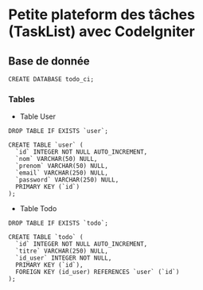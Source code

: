 # Petite plateform des tâches (TaskList) avec CodeIgniter

## Base de donnée

```
CREATE DATABASE todo_ci;
```
### Tables

- Table User
```
DROP TABLE IF EXISTS `user`;
		
CREATE TABLE `user` (
  `id` INTEGER NOT NULL AUTO_INCREMENT,
  `nom` VARCHAR(50) NULL,
  `prenom` VARCHAR(50) NULL,
  `email` VARCHAR(250) NULL,
  `password` VARCHAR(250) NULL,
  PRIMARY KEY (`id`)
);
```
- Table Todo
```
DROP TABLE IF EXISTS `todo`;
		
CREATE TABLE `todo` (
  `id` INTEGER NOT NULL AUTO_INCREMENT,
  `titre` VARCHAR(250) NULL,
  `id_user` INTEGER NOT NULL,
  PRIMARY KEY (`id`),
  FOREIGN KEY (id_user) REFERENCES `user` (`id`)
);
```